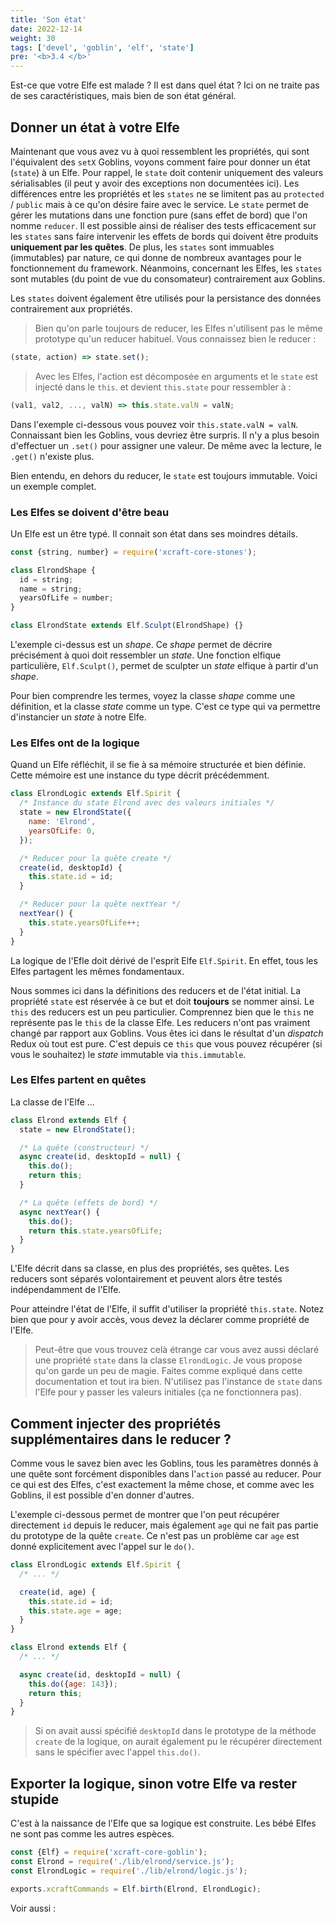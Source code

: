 ```yaml
---
title: 'Son état'
date: 2022-12-14
weight: 30
tags: ['devel', 'goblin', 'elf', 'state']
pre: '<b>3.4 </b>'
---
```


Est-ce que votre Elfe est malade ? Il est dans quel état ? Ici on ne traite pas
de ses caractéristiques, mais bien de son état général.

## Donner un état à votre Elfe

Maintenant que vous avez vu à quoi ressemblent les propriétés, qui sont
l'équivalent des `setX` Goblins, voyons comment faire pour donner un état
(`state`) à un Elfe. Pour rappel, le `state` doit contenir uniquement des
valeurs sérialisables (il peut y avoir des exceptions non documentées ici). Les
différences entre les propriétés et les `states` ne se limitent pas au
`protected` / `public` mais à ce qu'on désire faire avec le service. Le `state`
permet de gérer les mutations dans une fonction pure (sans effet de bord) que
l'on nomme `reducer`. Il est possible ainsi de réaliser des tests efficacement
sur les `states` sans faire intervenir les effets de bords qui doivent être
produits **uniquement par les quêtes**. De plus, les `states` sont immuables
(immutables) par nature, ce qui donne de nombreux avantages pour le
fonctionnement du framework. Néanmoins, concernant les Elfes, les `states` sont
mutables (du point de vue du consomateur) contrairement aux Goblins.

Les `states` doivent également être utilisés pour la persistance des données
contrairement aux propriétés.

> Bien qu'on parle toujours de reducer, les Elfes n'utilisent pas le même
> prototype qu'un reducer habituel. Vous connaissez bien le reducer :

```js
(state, action) => state.set();
```

> Avec les Elfes, l'action est décomposée en arguments et le `state` est injecté
> dans le `this`. et devient `this.state` pour ressembler à :

```js
(val1, val2, ..., valN) => this.state.valN = valN;
```

Dans l'exemple ci-dessous vous pouvez voir `this.state.valN = valN`. Connaissant
bien les Goblins, vous devriez être surpris. Il n'y a plus besoin d'effectuer un
`.set()` pour assigner une valeur. De même avec la lecture, le `.get()` n'existe
plus.

Bien entendu, en dehors du reducer, le `state` est toujours immutable. Voici un
exemple complet.

### Les Elfes se doivent d'être beau

Un Elfe est un être typé. Il connait son état dans ses moindres détails.

```js
const {string, number} = require('xcraft-core-stones');

class ElrondShape {
  id = string;
  name = string;
  yearsOfLife = number;
}

class ElrondState extends Elf.Sculpt(ElrondShape) {}
```

L'exemple ci-dessus est un _shape_. Ce _shape_ permet de décrire précisément à
quoi doit ressembler un _state_. Une fonction elfique particulière,
`Elf.Sculpt()`, permet de sculpter un _state_ elfique à partir d'un _shape_.

Pour bien comprendre les termes, voyez la classe _shape_ comme une définition,
et la classe _state_ comme un type. C'est ce type qui va permettre d'instancier
un _state_ à notre Elfe.

### Les Elfes ont de la logique

Quand un Elfe réfléchit, il se fie à sa mémoire structurée et bien définie.
Cette mémoire est une instance du type décrit précédemment.

```js
class ElrondLogic extends Elf.Spirit {
  /* Instance du state Elrond avec des valeurs initiales */
  state = new ElrondState({
    name: 'Elrond',
    yearsOfLife: 0,
  });

  /* Reducer pour la quête create */
  create(id, desktopId) {
    this.state.id = id;
  }

  /* Reducer pour la quête nextYear */
  nextYear() {
    this.state.yearsOfLife++;
  }
}
```

La logique de l'Efle doit dérivé de l'esprit Elfe `Elf.Spirit`. En effet, tous
les Elfes partagent les mêmes fondamentaux.

Nous sommes ici dans la définitions des reducers et de l'état initial. La
propriété `state` est réservée à ce but et doit **toujours** se nommer ainsi. Le
`this` des reducers est un peu particulier. Comprennez bien que le `this` ne
représente pas le `this` de la classe Elfe. Les reducers n'ont pas vraiment
changé par rapport aux Goblins. Vous êtes ici dans le résultat d'un _dispatch_
Redux où tout est pure. C'est depuis ce `this` que vous pouvez récupérer (si
vous le souhaitez) le _state_ immutable via `this.immutable`.

### Les Elfes partent en quêtes

La classe de l'Elfe ...

```js
class Elrond extends Elf {
  state = new ElrondState();

  /* La quête (constructeur) */
  async create(id, desktopId = null) {
    this.do();
    return this;
  }

  /* La quête (effets de bord) */
  async nextYear() {
    this.do();
    return this.state.yearsOfLife;
  }
}
```

L'Elfe décrit dans sa classe, en plus des propriétés, ses quêtes. Les reducers
sont séparés volontairement et peuvent alors être testés indépendamment de
l'Elfe.

Pour atteindre l'état de l'Elfe, il suffit d'utiliser la propriété `this.state`.
Notez bien que pour y avoir accès, vous devez la déclarer comme propriété de
l'Elfe.

> Peut-être que vous trouvez celà étrange car vous avez aussi déclaré une
> propriété `state` dans la classe `ElrondLogic`. Je vous propose qu'on garde un
> peu de magie. Faites comme expliqué dans cette documentation et tout ira bien.
> N'utilisez pas l'instance de `state` dans l'Elfe pour y passer les valeurs
> initiales (ça ne fonctionnera pas).

## Comment injecter des propriétés supplémentaires dans le reducer ?

Comme vous le savez bien avec les Goblins, tous les paramètres donnés à une
quête sont forcément disponibles dans l'`action` passé au reducer. Pour ce qui
est des Elfes, c'est exactement la même chose, et comme avec les Goblins, il est
possible d'en donner d'autres.

L'exemple ci-dessous permet de montrer que l'on peut récupérer directement `id`
depuis le reducer, mais également `age` qui ne fait pas partie du prototype de
la quête `create`. Ce n'est pas un problème car `age` est donné explicitement
avec l'appel sur le `do()`.

```js
class ElrondLogic extends Elf.Spirit {
  /* ... */

  create(id, age) {
    this.state.id = id;
    this.state.age = age;
  }
}

class Elrond extends Elf {
  /* ... */

  async create(id, desktopId = null) {
    this.do({age: 143});
    return this;
  }
}
```

> Si on avait aussi spécifié `desktopId` dans le prototype de la méthode
> `create` de la logique, on aurait également pu le récupérer directement sans
> le spécifier avec l'appel `this.do()`.

## Exporter la logique, sinon votre Elfe va rester stupide

C'est à la naissance de l'Elfe que sa logique est construite. Les bébé Elfes ne
sont pas comme les autres espèces.

```js
const {Elf} = require('xcraft-core-goblin');
const Elrond = require('./lib/elrond/service.js');
const ElrondLogic = require('./lib/elrond/logic.js');

exports.xcraftCommands = Elf.birth(Elrond, ElrondLogic);
```

Voir aussi : [](/elves/born)
